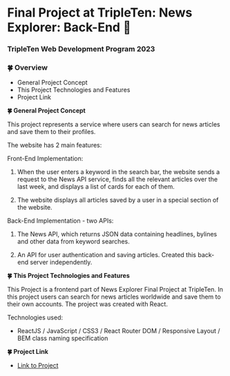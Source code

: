 # Final Project at TripleTen: News Explorer: Back-End :seedling:

### TripleTen Web Development Program 2023

### :four_leaf_clover: Overview

- General Project Concept
- This Project Technologies and Features
- Project Link

**:four_leaf_clover: General Project Concept**

This project represents a service where users can search for news articles and save them to their profiles.

The website has 2 main features:

Front-End Implementation:

1. When the user enters a keyword in the search bar, the website sends a request to the News API service, finds all the relevant articles over the last week, and displays a list of cards for each of them.

2. The website displays all articles saved by a user in a special section of the website.

Back-End Implementation - two APIs:

1. The News API, which returns JSON data containing headlines, bylines and other data from keyword searches.

2. An API for user authentication and saving articles. Created this back-end server independently.

**:four_leaf_clover: This Project Technologies and Features**

This Project is a frontend part of News Explorer Final Project at TripleTen. In this project users can search for news articles worldwide and save them to their own accounts. The project was created with React.

Technologies used:

- ReactJS / JavaScript / CSS3 / React Router DOM / Responsive Layout / BEM class naming specification

**:four_leaf_clover: Project Link**

- [Link to Project](https://www.news-explorer.click)
